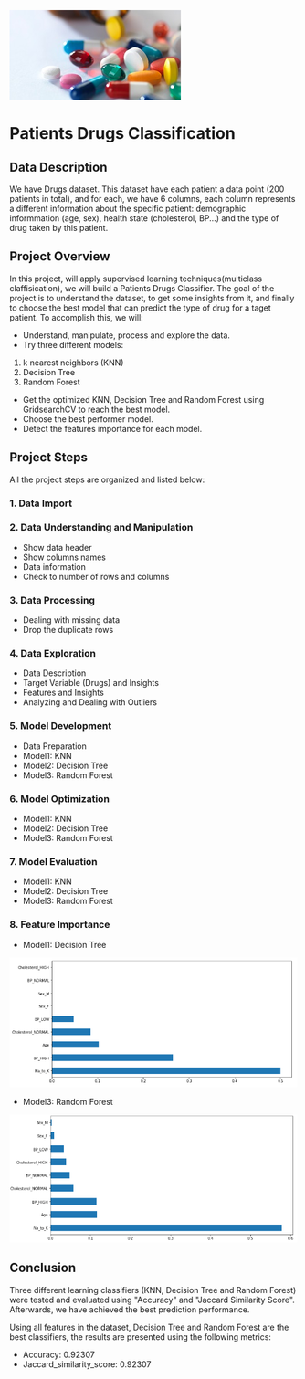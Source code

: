 ![Image](drugs1.jpg)
# Patients Drugs Classification
## Data Description

We have Drugs dataset. This dataset have each patient a data point (200 patients in total), and for each, we have 6 columns, each column represents a different information about the specific patient: demographic informmation (age, sex), health state (cholesterol, BP...) and the type of drug taken by this patient.

## Project Overview
In this project, will apply supervised learning techniques(multiclass claffisication), we will build a Patients Drugs Classifier.
The goal of the project is to understand the dataset, to get some insights from it, and finally to choose the best model that can predict the type of drug for a taget patient.
To accomplish this, we will:
* Understand, manipulate, process and explore the data.
* Try three different models:
 1. k nearest neighbors (KNN)
 2. Decision Tree
 3. Random Forest
* Get the optimized KNN, Decision Tree and Random Forest using GridsearchCV to reach the best model.
* Choose the best performer model. 
* Detect the features importance for each model.

## Project Steps
All the project steps are organized and listed below:
### 1. Data Import
### 2. Data Understanding and Manipulation
* Show data header
* Show columns names
* Data information
* Check to number of rows and columns
### 3. Data Processing
* Dealing with missing data
* Drop the duplicate rows
### 4. Data Exploration
* Data Description
* Target Variable (Drugs) and Insights
* Features and Insights
* Analyzing and Dealing with Outliers
### 5. Model Development
* Data Preparation
* Model1: KNN
* Model2: Decision Tree
* Model3: Random Forest
### 6. Model Optimization
* Model1: KNN
* Model2: Decision Tree
* Model3: Random Forest
### 7. Model Evaluation
* Model1: KNN
* Model2: Decision Tree
* Model3: Random Forest
### 8. Feature Importance
* Model1: Decision Tree 

![Image](importance1.png)

* Model3: Random Forest 

![Image](importance3.png)
## Conclusion
Three different learning classifiers (KNN, Decision Tree and Random Forest) were tested and evaluated using "Accuracy" and "Jaccard Similarity Score". Afterwards, we have achieved the best prediction performance.

Using all features in the dataset, Decision Tree and Random Forest are the best classifiers, the results are presented using the following metrics:
* Accuracy:  0.92307
* Jaccard_similarity_score:  0.92307

